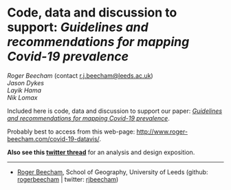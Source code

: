 Code, data and discussion to support: *Guidelines and recommendations
for mapping Covid-19 prevalence*
================

*Roger Beecham* (contact <r.j.beecham@leeds.ac.uk>) <br> *Jason Dykes*
<br> *Layik Hama* <br> *Nik Lomax*

Included here is code, data and discussion to support our paper:
[*Guidelines and recommendations for mapping Covid-19
prevalence*](https://osf.io/6nz8q/).

Probably best to access from this web-page:
<http://www.roger-beecham.com/covid-19-datavis/>.

**Also see this [twitter
thread](https://threadreaderapp.com/thread/1317019462453895168.html)**
for an analysis and design exposition.

-----

  - [Roger Beecham](http://www.roger-beecham.com/), School of Geography,
    University of Leeds (github:
    [rogerbeecham](https://github.com/rogerbeecham) | twitter:
    [rjbeecham](https://twitter.com/rjbeecham))
